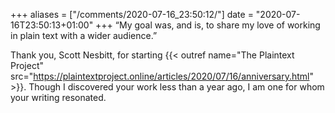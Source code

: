 +++
aliases = ["/comments/2020-07-16_23:50:12/"]
date = "2020-07-16T23:50:13+01:00"
+++
 “My goal was, and is, to share my love of working in plain text with a wider audience.”

Thank you, Scott Nesbitt, for starting {{< outref name="The Plaintext Project" src="https://plaintextproject.online/articles/2020/07/16/anniversary.html" >}}. Though I discovered your work less than a year ago, I am one for whom your writing resonated.
